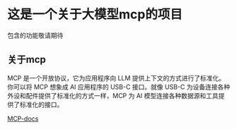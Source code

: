 # 这是一个关于大模型mcp的项目

包含的功能敬请期待

## 关于mcp

MCP 是一个开放协议，它为应用程序向 LLM 提供上下文的方式进行了标准化。你可以将 MCP 想象成 AI 应用程序的 USB-C 接口。就像 USB-C 为设备连接各种外设和配件提供了标准化的方式一样，MCP 为 AI 模型连接各种数据源和工具提供了标准化的接口。

[MCP-docs](https://mcp-docs.cn/introduction)